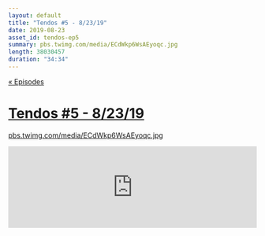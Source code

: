 ```yaml
---
layout: default
title: "Tendos #5 - 8/23/19"
date: 2019-08-23
asset_id: tendos-ep5
summary: pbs.twimg.com/media/ECdWkp6WsAEyoqc.jpg
length: 38030457
duration: "34:34"
---
```

[« Episodes](/tendos/episodes)

# [Tendos #5 - 8/23/19](/tendos/assets/tendos-ep5.mp3)
<a rel="nofollow noopener" target="_blank" href="pbs.twimg.com/media/ECdWkp6WsAEyoqc.jpg">pbs.twimg.com/media/ECdWkp6WsAEyoqc.jpg</a>

<iframe width="100%" height="166" scrolling="no" frameborder="no" allow="autoplay" src="https://w.soundcloud.com/player/?url=https%3A//api.soundcloud.com/tracks/670194107&color=%23ff5500&auto_play=false&hide_related=false&show_comments=true&show_user=true&show_reposts=false&show_teaser=true"></iframe>
